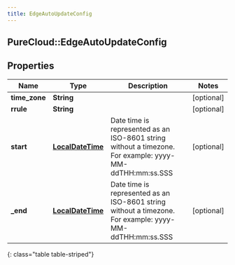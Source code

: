 ```yaml
---
title: EdgeAutoUpdateConfig
---
```

## PureCloud::EdgeAutoUpdateConfig

## Properties

|Name | Type | Description | Notes|
|------------ | ------------- | ------------- | -------------|
| **time_zone** | **String** |  | [optional] |
| **rrule** | **String** |  | [optional] |
| **start** | [**LocalDateTime**](LocalDateTime.html) | Date time is represented as an ISO-8601 string without a timezone. For example: yyyy-MM-ddTHH:mm:ss.SSS | [optional] |
| **_end** | [**LocalDateTime**](LocalDateTime.html) | Date time is represented as an ISO-8601 string without a timezone. For example: yyyy-MM-ddTHH:mm:ss.SSS | [optional] |
{: class="table table-striped"}


